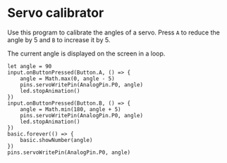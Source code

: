 # Servo calibrator

Use this program to calibrate the angles of a servo.
Press ``A`` to reduce the angle by 5 and ``B`` to
increase it by 5.

The current angle is displayed on the screen
in a loop.

```blocks
let angle = 90
input.onButtonPressed(Button.A, () => {
    angle = Math.max(0, angle - 5)
    pins.servoWritePin(AnalogPin.P0, angle)
    led.stopAnimation()
})
input.onButtonPressed(Button.B, () => {
    angle = Math.min(180, angle + 5)
    pins.servoWritePin(AnalogPin.P0, angle)
    led.stopAnimation()
})
basic.forever(() => {
    basic.showNumber(angle)
})
pins.servoWritePin(AnalogPin.P0, angle)
```
